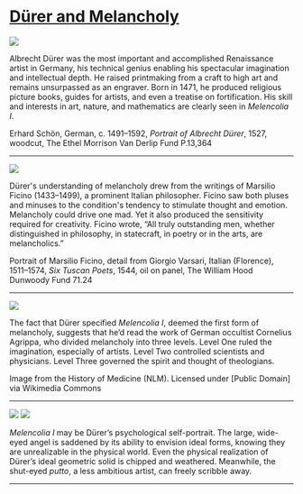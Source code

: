 # [Dürer and Melancholy](http://artsmia.github.io/griot/#/stories/1303)

![](http://cdn.dx.artsmia.org/thumbs/tn_mia_6020535.jpg)

Albrecht Dürer was the most important and accomplished Renaissance artist in Germany, his technical genius enabling his spectacular imagination and intellectual depth. He raised printmaking from a craft to high art and remains unsurpassed as an engraver. Born in 1471, he produced religious picture books, guides for artists, and even a treatise on fortification. His skill and interests in art, nature, and mathematics are clearly seen in *Melencolia I*.

Erhard Schön, German, c. 1491–1592, *Portrait of Albrecht Dürer*, 1527, woodcut, The Ethel Morrison Van Derlip Fund P.13,364

---

![](http://cdn.dx.artsmia.org/thumbs/tn_mia_6001360_Overlay.jpg)

Dürer's understanding of melancholy drew from the writings of Marsilio Ficino (1433–1499), a prominent Italian philosopher. Ficino saw both pluses and minuses to the condition's tendency to stimulate thought and emotion. Melancholy could drive one mad. Yet it also produced the sensitivity required for creativity. Ficino wrote, “All truly outstanding men, whether distinguished in philosophy, in statecraft, in poetry or in the arts, are melancholics.”

Portrait of Marsilio Ficino, detail from Giorgio Varsari, Italian (Florence), 1511–1574, *Six Tuscan Poets*, 1544, oil on panel, The William Hood Dunwoody Fund 71.24

---

![](http://cdn.dx.artsmia.org/thumbs/tn_2014_TDX_MIAArtStories_210.jpg)

The fact that Dürer specified *Melencolia I*, deemed the first form of melancholy, suggests that he’d read the work of German occultist Cornelius Agrippa, who divided melancholy into three levels. Level One ruled the imagination, especially of artists. Level Two controlled scientists and physicians. Level Three governed the spirit and thought of theologians.

Image from the History of Medicine (NLM). Licensed under [Public Domain] via Wikimedia Commons

---

![](http://cdn.dx.artsmia.org/thumbs/tn_2014_TDX_MIAArtStories_213.jpg)
![](http://cdn.dx.artsmia.org/thumbs/tn_mia_5030749.jpg)

*Melencolia I* may be Dürer’s psychological self-portrait. The large, wide-eyed angel is saddened by its ability to envision ideal forms, knowing they are unrealizable in the physical world. Even the physical realization of Dürer’s ideal geometric solid is chipped and weathered. Meanwhile, the shut-eyed *putto*, a less ambitious artist, can freely scribble away.

---
